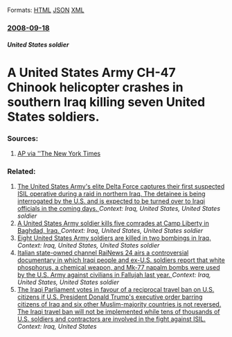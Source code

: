 
Formats: [HTML](/news/2008/09/18/a-united-states-army-ch-47-chinook-helicopter-crashes-in-southern-iraq-killing-seven-united-states-soldiers.html)  [JSON](/news/2008/09/18/a-united-states-army-ch-47-chinook-helicopter-crashes-in-southern-iraq-killing-seven-united-states-soldiers.json)  [XML](/news/2008/09/18/a-united-states-army-ch-47-chinook-helicopter-crashes-in-southern-iraq-killing-seven-united-states-soldiers.xml)  

### [2008-09-18](/news/2008/09/18/index.md)

##### United States soldier
#  A United States Army CH-47 Chinook helicopter crashes in southern Iraq killing seven United States soldiers. 




### Sources:

1. [AP via ''The New York Times](https://www.nytimes.com/aponline/world/AP-ML-Iraq.html)

### Related:

1. [The United States Army's elite Delta Force captures their first suspected ISIL operative during a raid in northern Iraq. The detainee is being interrogated by the U.S. and is expected to be turned over to Iraqi officials in the coming days. ](/news/2016/03/1/the-united-states-army-s-elite-delta-force-captures-their-first-suspected-isil-operative-during-a-raid-in-northern-iraq-the-detainee-is-bei.md) _Context: Iraq, United States, United States soldier_
2. [ A United States Army soldier kills five comrades at Camp Liberty in Baghdad, Iraq. ](/news/2009/05/11/a-united-states-army-soldier-kills-five-comrades-at-camp-liberty-in-baghdad-iraq.md) _Context: Iraq, United States, United States soldier_
3. [ Eight United States Army soldiers are killed in two bombings in Iraq. ](/news/2008/03/10/eight-united-states-army-soldiers-are-killed-in-two-bombings-in-iraq.md) _Context: Iraq, United States, United States soldier_
4. [ Italian state-owned channel RaiNews 24 airs a controversial documentary in which Iraqi people and ex-U.S. soldiers report that white phosphorus, a chemical weapon, and Mk-77 napalm bombs were used by the U.S. Army against civilians in Fallujah last year. ](/news/2005/11/8/italian-state-owned-channel-rainews-24-airs-a-controversial-documentary-in-which-iraqi-people-and-ex-u-s-soldiers-report-that-white-phosph.md) _Context: Iraq, United States, United States soldier_
5. [The Iraqi Parliament votes in favour of a reciprocal travel ban on U.S. citizens if U.S. President Donald Trump's executive order barring citizens of Iraq and six other Muslim-majority countries is not reversed. The Iraqi travel ban will not be implemented while tens of thousands of U.S. soldiers and contractors are involved in the fight against ISIL. ](/news/2017/01/30/the-iraqi-parliament-votes-in-favour-of-a-reciprocal-travel-ban-on-u-s-citizens-if-u-s-president-donald-trump-s-executive-order-barring-ci.md) _Context: Iraq, United States_
